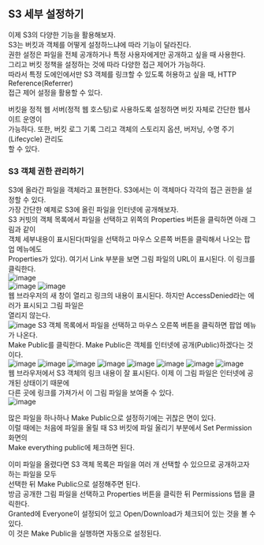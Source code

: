 ## S3 세부 설정하기
이제 S3의 다양한 기능을 활용해보자.  
S3는 버킷과 객체를 어떻게 설정하느냐에 따라 기능이 달라진다.  
권한 설정은 파일을 전체 공개하거나 특정 사용자에게만 공개하고 싶을 때 사용한다.  
그리고 버킷 정책을 설정하는 것에 따라 다양한 접근 제어가 가능하다.   
따라서 특정 도에인에서만 S3 객체를 링크할 수 있도록 허용하고 싶을 때, HTTP Reference(Referrer)  
접근 제어 설정을 활용할 수 있다.  
  
버킷을 정적 웹 서버(정적 웹 호스팅)로 사용하도록 설정하면 버킷 자체로 간단한 웹사이트 운영이  
가능하다. 또한, 버킷 로그 기록 그리고 객체의 스토리지 옵션, 버저닝, 수명 주기(Lifecycle) 관리도  
할 수 있다.    
  
### S3 객체 권한 관리하기
S3에 올라간 파일을 객체라고 표현한다. S3에서는 이 객체마다 각각의 접근 권한을 설정할 수 있다.  
가장 간단한 예제로 S3에 올린 파일을 인터넷에 공개해보자.  
S3 커빗의 객체 목록에서 파일을 선택하고 위쪽의 Properties 버튼을 클릭하면 아래 그림과 같이  
객체 세부내용이 표시된다(파일을 선택하고 마우스 오른쪽 버튼을 클릭해서 나오는 팝업 메뉴에도  
Properties가 있다). 여기서 Link 부분을 보면 그림 파일의 URL이 표시된다. 이 링크를 클릭한다.   
![image](https://user-images.githubusercontent.com/33191974/138548405-1ad4ff3a-f803-4c83-b27c-34d661c72413.png)  
![image](https://user-images.githubusercontent.com/33191974/138548420-d5328312-091f-47c1-be3e-9761905a188b.png)
![image](https://user-images.githubusercontent.com/33191974/138548496-bb493ce8-a84c-4269-a53b-f8023cfdd475.png)  
웹 브라우저의 새 창이 열리고 링크의 내용이 표시된다. 하지만 AccessDenied라는 에러가 표시되고 그림 파일은  
열리지 않는다.  
![image](https://user-images.githubusercontent.com/33191974/138548532-f2c87294-4988-4861-b317-96fa8d7ea896.png)
S3 객체 목록에서 파일을 선택하고 마우스 오른쪽 버튼을 클릭하면 팝업 메뉴가 나온다.  
Make Public를 클릭한다. Make Public은 객체를 인터넷에 공개(Public)하겠다는 것이다.  
![image](https://user-images.githubusercontent.com/33191974/138549095-016f95de-4d79-4f0a-8a33-3f4b658987db.png)
![image](https://user-images.githubusercontent.com/33191974/138549117-401f97ee-3cda-4a17-bab0-9826ee43f4e7.png)
![image](https://user-images.githubusercontent.com/33191974/138549153-c09eeec2-17c9-4d87-b427-7667be572d6a.png)
![image](https://user-images.githubusercontent.com/33191974/138549158-539ba002-fafb-4e7e-9afc-c43ca41f1db6.png)
![image](https://user-images.githubusercontent.com/33191974/138549188-4fa9929c-f1d5-4e2e-ae74-8d0ac037e14d.png)
![image](https://user-images.githubusercontent.com/33191974/138549208-1c4767df-8f5e-4433-871b-4d42606aec37.png)
![image](https://user-images.githubusercontent.com/33191974/138549243-996835c2-dae2-4835-8a26-0f96f4691ec5.png)
![image](https://user-images.githubusercontent.com/33191974/138549260-967059bf-c496-437b-a728-60e2fa422155.png)  
웹 브라우저에서 S3 객체의 링크 내용이 잘 표시된다. 이제 이 그림 파일은 인터넷에 공개된 상태이기 때문에  
다른 곳에 링크를 가져가서 이 그림 파일을 보여줄 수 있다.  
![image](https://user-images.githubusercontent.com/33191974/138549269-c195a1b2-f56b-49be-b886-dea441af763a.png)

많은 파일을 하나하나 Make Public으로 설정하기에는 귀찮은 면이 있다.  
이럴 때에는 처음에 파일을 올릴 때 S3 버킷에 파일 올리기 부분에서 Set Permission화면의  
Make everything public에 체크하면 된다.  
  
이미 파일을 올렸다면 S3 객체 목록은 파일을 여러 개 선택할 수 있으므로 공개하고자 하는 파일을 모두  
선택한 뒤 Make Public으로 설정해주면 된다.  
방금 공개한 그림 파일을 선택하고 Properties 버튼을 클릭한 뒤 Permissions 탭을 클릭한다.  
Granted에 Everyone이 설정되어 있고 Open/Download가 체크되어 있는 것을 볼 수 있다.  
이 것은 Make Public을 실행하면 자동으로 설정된다.   







































